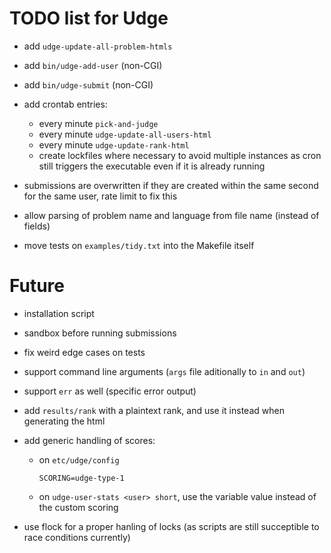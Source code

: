 TODO list for Udge
==================

* add `udge-update-all-problem-htmls`

* add `bin/udge-add-user` (non-CGI)

* add `bin/udge-submit` (non-CGI)

* add crontab entries:
	- every minute `pick-and-judge`
	- every minute `udge-update-all-users-html`
	- every minute `udge-update-rank-html`
	- create lockfiles where necessary to avoid multiple instances
	  as cron still triggers the executable even if it is already running

* submissions are overwritten if they are created within the same second for the same user, rate limit to fix this

* allow parsing of problem name and language from file name (instead of fields)

* move tests on `examples/tidy.txt` into the Makefile itself

Future
======

* installation script

* sandbox before running submissions

* fix weird edge cases on tests

* support command line arguments (`args` file aditionally to `in` and `out`)

* support `err` as well (specific error output)

* add `results/rank` with a plaintext rank, and use it instead when generating the html

* add generic handling of scores:

	- on `etc/udge/config`

		```
		SCORING=udge-type-1
		```

	- on `udge-user-stats <user> short`, use the variable value instead of the
	  custom scoring

* use flock for a proper hanling of locks (as scripts are still succeptible to
  race conditions currently)
